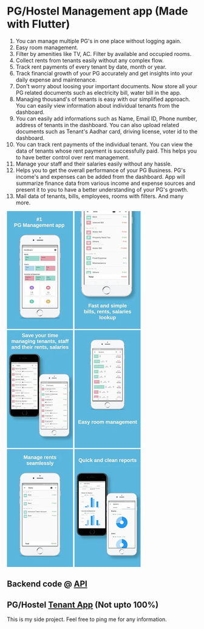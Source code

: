 # PG/Hostel Management app (Made with Flutter)

1. You can manage multiple PG's in one place without logging again. 
2. Easy room management.
3. Filter by amenities like TV, AC. Filter by available and occupied rooms.
4. Collect rents from tenants easily without any complex flow. 
5. Track rent payments of every tenant by date, month or year. 
6. Track financial growth of your PG accurately and get insights into your daily expense and maintenance.
7. Don't worry about loosing your important documents. Now store all your PG related documents such as electricity bill, water bill in the app.
8. Managing thousand's of tenants is easy with our simplified approach. You can easily view information about individual tenants from the dashboard. 
9. You can easily add informations such as Name, Email ID, Phone number, address of tenants in the dashboard. You can also upload related documents such as Tenant's Aadhar card, driving license, voter id to the dashboard.
10. You can track rent payments of the individual tenant. You can view the data of tenants whose rent payment is successfully paid. This helps you to have better control over rent management.
11. Manage your staff and their salaries easily without any hassle. 
12. Helps you to get the overall performance of your PG Business. PG's income's and expenses can be added from the dashboard. App will summarize finance data from various income and expense sources and present it to you to have a better understanding of your PG's growth.
13. Mail data of tenants, bills, employees, rooms with filters.
And many more.


![Alt Text](https://raw.githubusercontent.com/sairahul1526/pgworld/master/screenshots/1.webp?raw=true)
![Alt Text](https://raw.githubusercontent.com/sairahul1526/pgworld/master/screenshots/2.webp?raw=true)
![Alt Text](https://raw.githubusercontent.com/sairahul1526/pgworld/master/screenshots/3.webp?raw=true)
![Alt Text](https://raw.githubusercontent.com/sairahul1526/pgworld/master/screenshots/4.webp?raw=true)
![Alt Text](https://raw.githubusercontent.com/sairahul1526/pgworld/master/screenshots/5.webp?raw=true)
![Alt Text](https://raw.githubusercontent.com/sairahul1526/pgworld/master/screenshots/6.webp?raw=true)

## Backend code @ [API](https://github.com/sairahul1526/pgworld-api)
## PG/Hostel [Tenant App](https://github.com/sairahul1526/pgworldtenant) (Not upto 100%)


This is my side project.
Feel free to ping me for any information.
